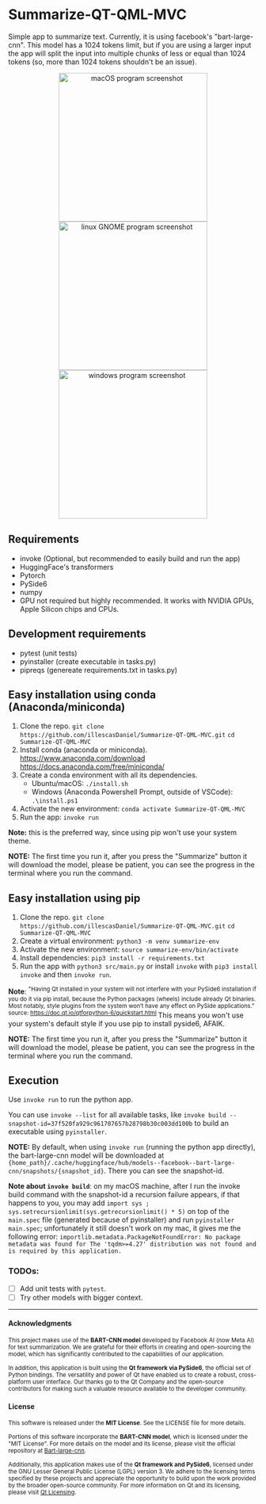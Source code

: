 # Summarize-QT-QML-MVC
Simple app to summarize text. Currently, it is using facebook's "bart-large-cnn". This model has a 1024 tokens limit, but if you are using a larger input the app will split the input into multiple chunks of less or equal than 1024 tokens (so, more than 1024 tokens shouldn't be an issue).

<p align="center">
	<img src="assets/program_macOS.png" alt="macOS program screenshot" width="300" />
	<img src="assets/program_gnome.png" alt="linux GNOME program screenshot" width="300" />
	<img src="assets/program_windows.png" alt="windows program screenshot" width="300" />
</p>


## Requirements
- invoke (Optional, but recommended to easily build and run the app)
- HuggingFace's transformers
- Pytorch
- PySide6
- numpy
- GPU not required but highly recommended. It works with NVIDIA GPUs, Apple Silicon chips and CPUs.

## Development requirements
- pytest (unit tests)
- pyinstaller (create executable in tasks.py)
- pipreqs (genereate requirements.txt in tasks.py)

## Easy installation using conda (Anaconda/miniconda)
1. Clone the repo. `git clone https://github.com/illescasDaniel/Summarize-QT-QML-MVC.git`
`cd Summarize-QT-QML-MVC`
2. Install conda (anaconda or miniconda).
https://www.anaconda.com/download
https://docs.anaconda.com/free/miniconda/
3. Create a conda environment with all its dependencies.
	- Ubuntu/macOS: `./install.sh`
	- Windows (Anaconda Powershell Prompt, outside of VSCode): `.\install.ps1`
3. Activate the new environment: `conda activate Summarize-QT-QML-MVC`
4. Run the app: `invoke run`

**Note:** this is the preferred way, since using pip won't use your system theme.

**NOTE:** The first time you run it, after you press the "Summarize" button it will download the model, please be patient, you can see the progress in the terminal where you run the command.

## Easy installation using pip
1. Clone the repo.
`git clone https://github.com/illescasDaniel/Summarize-QT-QML-MVC.git`
`cd Summarize-QT-QML-MVC`
2. Create a virtual environment: `python3 -m venv summarize-env`
3. Activate the new environment: `source summarize-env/bin/activate`
4. Install dependencies: `pip3 install -r requirements.txt`
4. Run the app with `python3 src/main.py` or install `invoke` with `pip3 install invoke` and then `invoke run`.

**Note**: <sup>"Having Qt installed in your system will not interfere with your PySide6 installation if you do it via pip install, because the Python packages (wheels) include already Qt binaries. Most notably, style plugins from the system won’t have any effect on PySide applications." source: https://doc.qt.io/qtforpython-6/quickstart.html </sup> This means you won't use your system's default style if you use pip to install pyside6, AFAIK.

**NOTE:** The first time you run it, after you press the "Summarize" button it will download the model, please be patient, you can see the progress in the terminal where you run the command.

## Execution
Use `invoke run` to run the python app.

You can use `invoke --list` for all available tasks, like `invoke build --snapshot-id=37f520fa929c961707657b28798b30c003dd100b` to build an executable using `pyinstaller`.

**NOTE:** By default, when using `invoke run` (running the python app directly), the bart-large-cnn model will be downloaded at `{home_path}/.cache/huggingface/hub/models--facebook--bart-large-cnn/snapshots/{snapshot_id}`. There you can see the snapshot-id.

**Note about `invoke build`**: on my macOS machine, after I run the invoke build command with the snapshot-id a recursion failure appears, if that happens to you, you may add `import sys ; sys.setrecursionlimit(sys.getrecursionlimit() * 5)` on top of the `main.spec` file (generated because of pyinstaller) and run `pyinstaller main.spec`; unfortunately it still doesn't work on my mac, it gives me the following error: `importlib.metadata.PackageNotFoundError: No package metadata was found for The 'tqdm>=4.27' distribution was not found and is required by this application.`

### TODOs:
- [ ] Add unit tests with `pytest`.
- [ ] Try other models with bigger context.

---

#### Acknowledgments

<sup>This project makes use of the **BART-CNN model** developed by Facebook AI (now Meta AI) for text summarization. We are grateful for their efforts in creating and open-sourcing the model, which has significantly contributed to the capabilities of our application.</sup>

<sup>In addition, this application is built using the **Qt framework via PySide6**, the official set of Python bindings. The versatility and power of Qt have enabled us to create a robust, cross-platform user interface. Our thanks go to the Qt Company and the open-source contributors for making such a valuable resource available to the developer community.</sup>

#### License

<sup>This software is released under the **MIT License**. See the LICENSE file for more details.</sup>

<sup>Portions of this software incorporate the **BART-CNN model**, which is licensed under the "MIT License". For more details on the model and its license, please visit the official repository at [Bart-large-cnn](https://huggingface.co/facebook/bart-large-cnn).</sup>

<sup>Additionally, this application makes use of the **Qt framework and PySide6**, licensed under the GNU Lesser General Public License (LGPL) version 3. We adhere to the licensing terms specified by these projects and appreciate the opportunity to build upon the work provided by the broader open-source community. For more information on Qt and its licensing, please visit [Qt Licensing](https://www.qt.io/licensing/).</sup>
